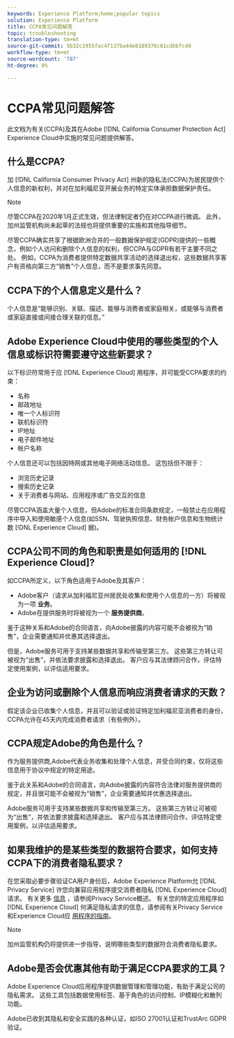 ```yaml
---
keywords: Experience Platform;home;popular topics
solution: Experience Platform
title: CCPA常见问题解答
topic: troubleshooting
translation-type: tm+mt
source-git-commit: 5b32c1955fac4f137ba44e8189376c81cdbbfc40
workflow-type: tm+mt
source-wordcount: '787'
ht-degree: 0%

---
```



# CCPA常见问题解答

此文档为有关(CCPA)及其在Adobe [!DNL California Consumer Protection Act] Experience Cloud中实施的常见问题提供解答。

## 什么是CCPA?

加 [!DNL California Consumer Privacy Act] 州新的隐私法(CCPA)为居民提供个人信息的新权利，并对在加利福尼亚开展业务的特定实体承担数据保护责任。

>[!NOTE]
>
>尽管CCPA在2020年1月正式生效，但法律制定者仍在对CCPA进行微调。 此外，加州监管机构尚未起草的法规也将提供重要的实施和其他指导细节。

尽管CCPA确实共享了根据欧洲合并的一般数据保护规定(GDPR)提供的一些概念，例如个人访问和删除个人信息的权利，但CCPA与GDPR有若干主要不同之处。 例如，CCPA为消费者提供特定数据共享活动的选择退出权，这些数据共享客户有资格向第三方“销售”个人信息，而不是要求事先同意。

## CCPA下的个人信息定义是什么？

个人信息是“能够识别、关联、描述、能够与消费者或家庭相关，或能够与消费者或家庭直接或间接合理关联的信息。”

## Adobe Experience Cloud中使用的哪些类型的个人信息或标识符需要遵守这些新要求？

以下标识符常用于应 [!DNL Experience Cloud] 用程序，并可能受CCPA要求的约束：

- 名称
- 邮政地址
- 唯一个人标识符
- 联机标识符
- IP地址
- 电子邮件地址
- 帐户名称

个人信息还可以包括因特网或其他电子网络活动信息。 这包括但不限于：

- 浏览历史记录
- 搜索历史记录
- 关于消费者与网站、应用程序或广告交互的信息

尽管CCPA涵盖大量个人信息，但Adobe的标准合同条款规定，一般禁止在应用程序中导入和使用敏感个人信息(如SSN、驾驶执照信息、财务帐户信息和生物统计数 [!DNL Experience Cloud] 据)。

## CCPA公司不同的角色和职责是如何适用的 [!DNL Experience Cloud]?

如CCPA所定义，以下角色适用于Adobe及其客户：

- Adobe客户（请求从加利福尼亚州居民处收集和使用个人信息的一方）将被视为一项 **业务**。
- Adobe在提供服务时将被视为一个 **服务提供商**。

鉴于这种关系和Adobe的合同语言，向Adobe披露的内容可能不会被视为“销售”，企业需要通知并优惠其选择退出。

但是，Adobe服务可用于支持某些数据共享和传输至第三方。 这些第三方转让可被视为“出售”，并依法要求披露和选择退出。  客户应与其法律顾问合作，评估特定使用案例，以评估适用要求。

## 企业为访问或删除个人信息而响应消费者请求的天数？

假定该企业已收集个人信息，并且可以验证或验证特定加利福尼亚消费者的身份，CCPA允许在45天内完成消费者请求（有些例外）。

## CCPA规定Adobe的角色是什么？

作为服务提供商,Adobe代表业务收集和处理个人信息，并受合同约束，仅将这些信息用于协议中规定的特定用途。

鉴于此关系和Adobe的合同语言，向Adobe披露的内容符合法律对服务提供商的规定，并且很可能不会被视为“销售”，企业需要通知并优惠选择退出。

Adobe服务可用于支持某些数据共享和传输至第三方。 这些第三方转让可被视为“出售”，并依法要求披露和选择退出。  客户应与其法律顾问合作，评估特定使用案例，以评估适用要求。

## 如果我维护的是某些类型的数据符合要求，如何支持CCPA下的消费者隐私要求？

在您采取必要步骤验证CA用户身份后，Adobe Experience Platform允 [!DNL Privacy Service] 许您向兼容应用程序提交消费者隐私 [!DNL Experience Cloud] 请求。 有关更多 [信息](../home.md) ，请参阅Privacy Service概述。 有关您的特定应用程序如 [!DNL Experience Cloud] 何满足隐私请求的信息，请参阅有关Privacy Service和Experience Cloud应 [用程序的指南](../experience-cloud-apps.md)。

>[!NOTE]
>
>加州监管机构仍将提供进一步指导，说明哪些类型的数据符合消费者隐私要求。

## Adobe是否会优惠其他有助于满足CCPA要求的工具？

Adobe Experience Cloud应用程序提供数据管理和管理功能，有助于满足公司的隐私需求。 这些工具包括数据使用标签、基于角色的访问控制、IP模糊化和散列功能。

Adobe已收到其隐私和安全实践的各种认证，如ISO 27001认证和TrustArc GDPR验证。